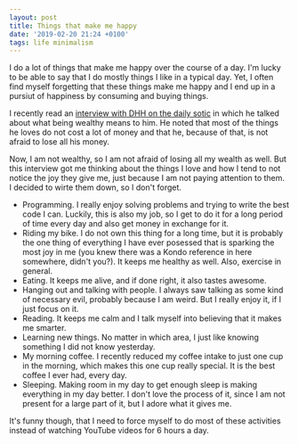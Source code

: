 ```yaml
---
layout: post
title: Things that make me happy
date: '2019-02-20 21:24 +0100'
tags: life minimalism
---
```


I do a lot of things that make me happy over the course of a day. I'm lucky to be
able to say that I do mostly things I like in a typical day. Yet, I often find
myself forgetting that these things make me happy and I end up in a pursiut of
happiness by consuming and buying things.

I recently read an [interview with DHH on the daily
sotic](https://dailystoic.com/dhh/) in which he talked
about what being wealthy means to him. He noted that most of the things he loves
do not cost a lot of money and that he, because of that, is not afraid to lose all
his money.

Now, I am not wealthy, so I am not afraid of losing all my wealth as well. But this
interview got me thinking about the things I love and how I tend to not notice
the joy they give me, just because I am not paying attention to them.  
I decided to wirte them down, so I don't forget.

- Programming. I really enjoy solving problems and trying to write the best code
  I can. Luckily, this is also my job, so I get to do it for a long period of
  time every day and also get money in exchange for it.
- Riding my bike. I do not own this thing for a long time, but it is probably
  the one thing of everything I have ever posessed that is sparking the most joy
  in me (you knew there was a Kondo reference in here somewhere, didn't you?).
  It keeps me healthy as well. Also, exercise in general.
- Eating. It keeps me alive, and if done right, it also tastes awesome.
- Hanging out and talking with people. I always saw talking as some kind of necessary evil,
  probably because I am weird. But I really enjoy it, if I just focus on it.
- Reading. It keeps me calm and I talk myself into believing that it makes me
  smarter.
- Learning new things. No matter in which area, I just like knowing something I
  did not know yesterday.
- My morning coffee. I recently reduced my coffee intake to just one cup in the
  morning, which makes this one cup really special. It is the best coffee I ever
  had, every day.
- Sleeping. Making room in my day to get enough sleep is making everything in my
  day better. I don't love the process of it, since I am not present for a large
  part of it, but I adore what it gives me.

It's funny though, that I need to force myself to do most of these
activities instead of watching YouTube videos for 6 hours a day.
